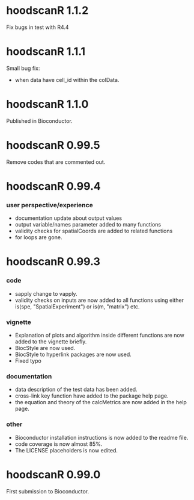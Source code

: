 # hoodscanR 1.1.2

Fix bugs in test with R4.4

# hoodscanR 1.1.1

Small bug fix:

- when data have cell_id within the colData.

# hoodscanR 1.1.0

Published in Bioconductor.

# hoodscanR 0.99.5

Remove codes that are commented out.

# hoodscanR 0.99.4

### user perspective/experience

- documentation update about output values
- output variable/names parameter added to many functions
- validity checks for spatialCoords are added to related functions
- for loops are gone.

# hoodscanR 0.99.3

### code
- sapply change to vapply.
- validity checks on inputs are now added to all functions 
using either is(spe, "SpatialExperiment") or is(m, "matrix") etc.

### vignette
- Explanation of plots and algorithm inside different 
functions are now added to the vignette briefly.
- BiocStyle are now used.
- BiocStyle to hyperlink packages are now used.
- Fixed typo

### documentation
- data description of the test data has been added.
- cross-link key function have added to the package help page.
- the equation and theory of the calcMetrics are 
now added in the help page.

### other
- Bioconductor installation instructions is now added to the readme file.
- code coverage is now almost 85%.
- The LICENSE placeholders is now edited.

# hoodscanR 0.99.0

First submission to Bioconductor.
